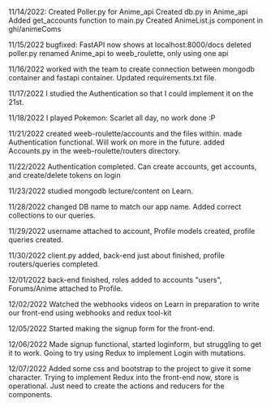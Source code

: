 11/14/2022:
Created Poller.py for Anime_api
Created db.py in Anime_api
Added get_accounts function to main.py
Created AnimeList.js component in ghi/animeComs

11/15/2022
bugfixed: FastAPI now shows at localhost:8000/docs
deleted poller.py
renamed Anime_api to weeb_roulette, only using one api

11/16/2022
worked with the team to create connection between mongodb container and fastapi container.
Updated requirements.txt file.

11/17/2022
I studied the Authentication so that I could implement it on the 21st.

11/18/2022
I played Pokemon: Scarlet all day, no work done :P

11/21/2022
created weeb-roulette/accounts and the files within. made Authentication functional. Will work on more in the future.
added Accounts.py in the weeb-roulette/routers directory.

11/22/2022
Authentication completed. Can create accounts, get accounts, and create/delete tokens on login

11/23/2022
studied mongodb lecture/content on Learn.

11/28/2022
changed DB name to match our app name. Added correct collections to our queries.

11/29/2022
username attached to account, Profile models created, profile queries created.

11/30/2022
client.py added, back-end just about finished, profile routers/queries completed.

12/01/2022
back-end finished, roles added to accounts "users", Forums/Anime attached to Profile.

12/02/2022
Watched the webhooks videos on Learn in preparation to write our front-end using webhooks and redux tool-kit

12/05/2022
Started making the signup form for the front-end.

12/06/2022
Made signup functional, started loginform, but struggling to get it to work. Going to try
using Redux to implement Login with mutations.

12/07/2022
Added some css and bootstrap to the project to give it some character. Trying to implement Redux into the front-end now, store is operational. Just need to create the actions and reducers for the components.
